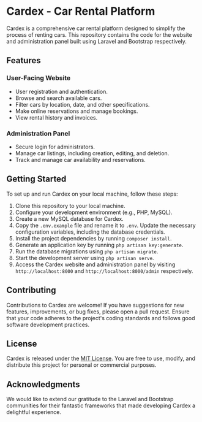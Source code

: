 # Cardex - Car Rental Platform

Cardex is a comprehensive car rental platform designed to simplify the process of renting cars. This repository contains the code for the website and administration panel built using Laravel and Bootstrap respectively.

## Features

### User-Facing Website

- User registration and authentication.
- Browse and search available cars.
- Filter cars by location, date, and other specifications.
- Make online reservations and manage bookings.
- View rental history and invoices.

### Administration Panel

- Secure login for administrators.
- Manage car listings, including creation, editing, and deletion.
- Track and manage car availability and reservations.

## Getting Started

To set up and run Cardex on your local machine, follow these steps:

1. Clone this repository to your local machine.
2. Configure your development environment (e.g., PHP, MySQL).
3. Create a new MySQL database for Cardex.
4. Copy the `.env.example` file and rename it to `.env`. Update the necessary configuration variables, including the database credentials.
5. Install the project dependencies by running `composer install`.
6. Generate an application key by running `php artisan key:generate`.
7. Run the database migrations using `php artisan migrate`.
9. Start the development server using `php artisan serve`.
10. Access the Cardex website and administration panel by visiting `http://localhost:8000` and `http://localhost:8000/admin` respectively.

## Contributing

Contributions to Cardex are welcome! If you have suggestions for new features, improvements, or bug fixes, please open a pull request. Ensure that your code adheres to the project's coding standards and follows good software development practices.

## License

Cardex is released under the [MIT License](LICENSE). You are free to use, modify, and distribute this project for personal or commercial purposes.

## Acknowledgments

We would like to extend our gratitude to the Laravel and Bootstrap communities for their fantastic frameworks that made developing Cardex a delightful experience.

